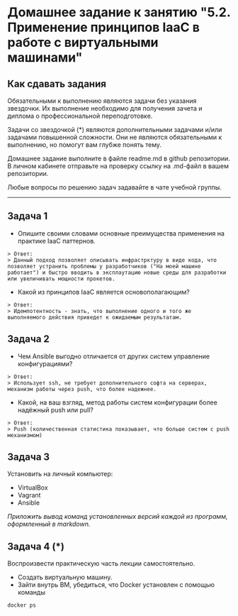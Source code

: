 # Домашнее задание к занятию "5.2. Применение принципов IaaC в работе с виртуальными машинами"

## Как сдавать задания

Обязательными к выполнению являются задачи без указания звездочки. Их выполнение необходимо для получения зачета и диплома о профессиональной переподготовке.

Задачи со звездочкой (*) являются дополнительными задачами и/или задачами повышенной сложности. Они не являются обязательными к выполнению, но помогут вам глубже понять тему.

Домашнее задание выполните в файле readme.md в github репозитории. В личном кабинете отправьте на проверку ссылку на .md-файл в вашем репозитории.

Любые вопросы по решению задач задавайте в чате учебной группы.

---

## Задача 1

- Опишите своими словами основные преимущества применения на практике IaaC паттернов.

```
> Ответ:
> Данный подход позволяет описывать инфрастрктуру в виде кода, что позволяет устранить проблемы у разработчиков ("На моей машине работает") и быстро вводить в эксплаутацию новые среды для разработки или увеличивать мощности прокетов.
```

- Какой из принципов IaaC является основополагающим?

```
> Ответ:
> Идемпотентность - знать, что выполнение одного и того же выполняемого действия приведет к ожидаемым результатам.
```

## Задача 2

- Чем Ansible выгодно отличается от других систем управление конфигурациями?

```
> Ответ:
> Использует ssh, не требует дополнительного софта на серверах, механизм работы через push, что более надежнее.
```

- Какой, на ваш взгляд, метод работы систем конфигурации более надёжный push или pull?

```
> Ответ:
> Push (количественная статистика показывает, что больше систем с push механизмом)
```

## Задача 3

Установить на личный компьютер:

- VirtualBox
- Vagrant
- Ansible

*Приложить вывод команд установленных версий каждой из программ, оформленный в markdown.*

## Задача 4 (*)

Воспроизвести практическую часть лекции самостоятельно.

- Создать виртуальную машину.
- Зайти внутрь ВМ, убедиться, что Docker установлен с помощью команды

```
docker ps
```
